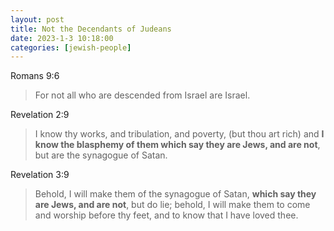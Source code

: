 ```yaml
---
layout: post
title: Not the Decendants of Judeans
date: 2023-1-3 10:18:00
categories: [jewish-people]
---
```


Romans 9:6
> For not all who are descended from Israel are Israel.

Revelation 2:9
> I know thy works, and tribulation, and poverty, (but thou art rich) and **I know the blasphemy of them which say they are Jews, and are not**, but are the synagogue of Satan.

Revelation 3:9
> Behold, I will make them of the synagogue of Satan, **which say they are Jews, and are not**, but do lie; behold, I will make them to come and worship before thy feet, and to know that I have loved thee.